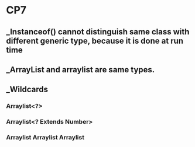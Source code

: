 # CP7
## _Instanceof() cannot distinguish same class with different generic type, because it is done at run time
## _ArrayList<Integer> and arraylist<String> are same types.
## _Wildcards
### Arraylist<?>
### Arraylist<? Extends Number>
### Arraylist<Integer>          Arraylist<Double>           Arraylist<Number>
